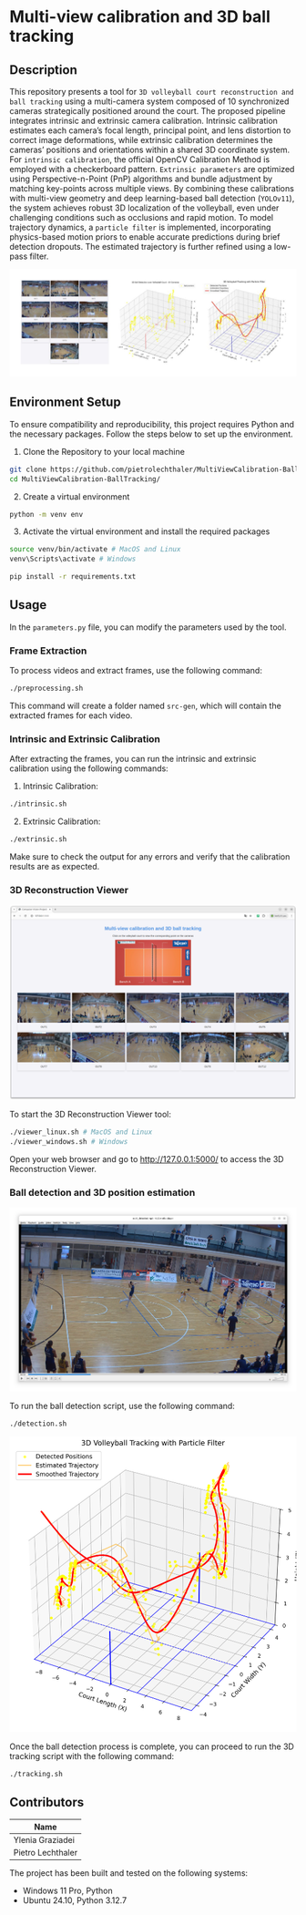 # Multi-view calibration and 3D ball tracking
## Description

This repository presents a tool for `3D volleyball court reconstruction and ball tracking` using a multi-camera system composed of 10 synchronized cameras strategically positioned around the court. The proposed pipeline integrates intrinsic and extrinsic camera calibration. Intrinsic calibration estimates each camera’s focal length, principal point, and lens distortion to correct image deformations, while extrinsic calibration determines the cameras’ positions and orientations within a shared 3D coordinate system.
For `intrinsic calibration`, the official OpenCV Calibration Method is employed with a checkerboard pattern. `Extrinsic parameters` are optimized using Perspective-n-Point (PnP) algorithms and bundle adjustment by matching key-points across multiple views.
By combining these calibrations with multi-view geometry and deep learning-based ball detection (`YOLOv11`), the system achieves robust 3D localization of the volleyball, even under challenging conditions such as occlusions and rapid motion. 
To model trajectory dynamics, a `particle filter` is implemented, incorporating physics-based motion priors to enable accurate predictions during brief detection dropouts. The estimated trajectory is further refined using a low-pass filter.


![cover](readme/cover.jpg)


## Environment Setup

To ensure compatibility and reproducibility, this project requires Python and the necessary packages. Follow the steps below to set up the environment.

1. Clone the Repository to your local machine

```bash
git clone https://github.com/pietrolechthaler/MultiViewCalibration-BallTracking.git
cd MultiViewCalibration-BallTracking/
```

2. Create a virtual environment

```bash
python -m venv env
```

3. Activate the virtual environment and install the required packages

```bash
source venv/bin/activate # MacOS and Linux
venv\Scripts\activate # Windows
```

```bash
pip install -r requirements.txt
```

## Usage

In the `parameters.py` file, you can modify the parameters used by the tool.

### Frame Extraction
To process videos and extract frames, use the following command:
```bash
./preprocessing.sh
```
This command will create a folder named `src-gen`, which will contain the extracted frames for each video.

### Intrinsic and Extrinsic Calibration
After extracting the frames, you can run the intrinsic and extrinsic calibration using the following commands:
1. Intrinsic Calibration:
```bash
./intrinsic.sh
```
2. Extrinsic Calibration:
```bash
./extrinsic.sh
```
Make sure to check the output for any errors and verify that the calibration results are as expected.

### 3D Reconstruction Viewer
![viewer](readme/viewer.jpg)

To start the 3D Reconstruction Viewer tool:
```bash
./viewer_linux.sh # MacOS and Linux
./viewer_windows.sh # Windows
```
Open your web browser and go to http://127.0.0.1:5000/ to access the 3D Reconstruction Viewer. 


### Ball detection and 3D position estimation
![viewer](readme/detection.jpg)

To run the ball detection script, use the following command:
```bash
./detection.sh
```
![viewer](readme/tracking.jpg)

Once the ball detection process is complete, you can proceed to run the 3D tracking script with the following command:
```bash
./tracking.sh
```





## Contributors

| **Name**                |       
|-------------------------|
| Ylenia Graziadei        | 
| Pietro Lechthaler       |

The project has been built and tested on the following systems:
- Windows 11 Pro, Python 
- Ubuntu 24.10, Python 3.12.7
